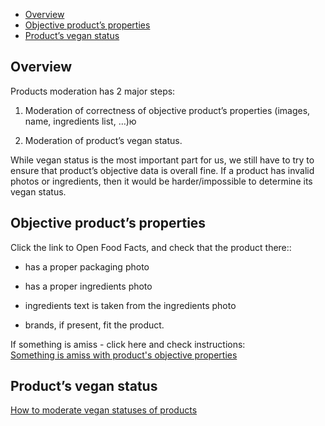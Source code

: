 *   [Overview](#Howtomoderateproducts-Overview)
*   [Objective product’s properties](#Howtomoderateproducts-Objectiveproduct’sproperties)
*   [Product’s vegan status](#Howtomoderateproducts-Product’sveganstatus)

## Overview

Products moderation has 2 major steps:

1.  Moderation of correctness of objective product’s properties (images, name, ingredients list, …)ю
    
2.  Moderation of product’s vegan status.
    

While vegan status is the most important part for us, we still have to try to ensure that product’s objective data is overall fine. If a product has invalid photos or ingredients, then it would be harder/impossible to determine its vegan status.

## Objective product’s properties

Click the link to Open Food Facts, and check that the product there::

*   has a proper packaging photo
    
*   has a proper ingredients photo
    
*   ingredients text is taken from the ingredients photo
    
*   brands, if present, fit the product.
    

If something is amiss - click here and check instructions:  
[Something is amiss with product's objective properties](something-is-amiss-with-product-objective-properties.md)

## Product’s vegan status

[How to moderate vegan statuses of products](how-to-moderate-vegan-statuses-of-products.md)